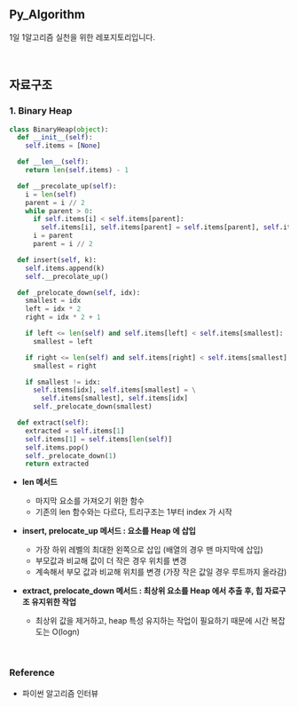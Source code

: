 ## Py_Algorithm

1일 1알고리즘 실천을 위한 레포지토리입니다.

<br/>

## 자료구조

### 1. Binary Heap

```python
class BinaryHeap(object):
  def __init__(self):
    self.items = [None]

  def __len__(self):
    return len(self.items) - 1

  def __precolate_up(self):
    i = len(self)
    parent = i // 2
    while parent > 0:
      if self.items[i] < self.items[parent]:
        self.items[i], self.items[parent] = self.items[parent], self.items[i]
      i = parent
      parent = i // 2

  def insert(self, k):
    self.items.append(k)
    self.__precolate_up()

  def _prelocate_down(self, idx):
    smallest = idx
    left = idx * 2
    right = idx * 2 + 1

    if left <= len(self) and self.items[left] < self.items[smallest]:
      smallest = left

    if right <= len(self) and self.items[right] < self.items[smallest]:
      smallest = right

    if smallest != idx:
      self.items[idx], self.items[smallest] = \
        self.items[smallest], self.items[idx]
      self._prelocate_down(smallest)

  def extract(self):
    extracted = self.items[1]
    self.items[1] = self.items[len(self)]
    self.items.pop()
    self._prelocate_down(1)
    return extracted
```

- **len 메서드**

  - 마지막 요소를 가져오기 위한 함수
  - 기존의 len 함수와는 다르다, 트리구조는 1부터 index 가 시작

- **insert, prelocate_up 메서드 : 요소를 Heap 에 삽입**

  - 가장 하위 레벨의 최대한 왼쪽으로 삽입 (배열의 경우 맨 마지막에 삽입)
  - 부모값과 비교해 값이 더 작은 경우 위치를 변경
  - 계속해서 부모 값과 비교해 위치를 변경 (가장 작은 값일 경우 루트까지 올라감)

- **extract, prelocate_down 메서드 : 최상위 요소를 Heap 에서 추출 후, 힙 자료구조 유지위한 작업**
  - 최상위 값을 제거하고, heap 특성 유지하는 작업이 필요하기 때문에 시간 복잡도는 O(logn)

<br/>

### Reference

- 파이썬 알고리즘 인터뷰
